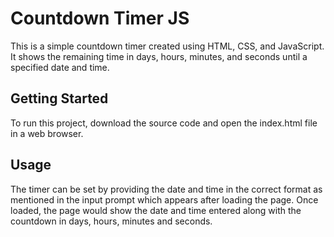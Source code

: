 # Countdown Timer JS

This is a simple countdown timer created using HTML, CSS, and JavaScript. It shows the remaining time in days, hours, minutes, and seconds until a specified date and time.

## Getting Started
To run this project, download the source code and open the index.html file in a web browser.

## Usage
The timer can be set by providing the date and time in the correct format as mentioned in the input prompt which appears after loading the page. Once loaded, the page would show the date and time entered along with the countdown in days, hours, minutes and seconds.
